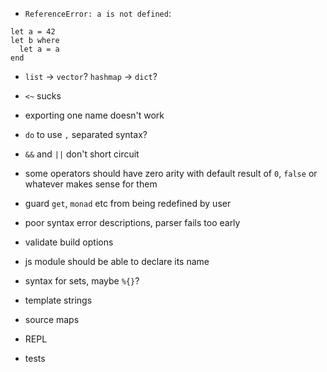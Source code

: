 - `ReferenceError: a is not defined`:
```
let a = 42
let b where
  let a = a
end
```
- `list` -> `vector`? `hashmap` -> `dict`?
- `<~` sucks
- exporting one name doesn't work
- `do` to use `,` separated syntax?

- `&&` and `||` don't short circuit
- some operators should have zero arity with default result of `0`, `false` or whatever makes sense for them
- guard `get`, `monad` etc from being redefined by user
- poor syntax error descriptions, parser fails too early
- validate build options
- js module should be able to declare its name
- syntax for sets, maybe `%{}`?
- template strings
- source maps
- REPL
- tests

